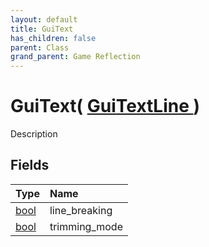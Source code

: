 ```yaml
---
layout: default
title: GuiText
has_children: false
parent: Class
grand_parent: Game Reflection
---
```

# GuiText( [ GuiTextLine ](/docs/game-reflection/classes/gui_text_line) )
Description 

## Fields

| Type | Name |
|:-------------|:--------------|
| [bool](/docs/game-reflection/components/bool) | line_breaking |
| [bool](/docs/game-reflection/components/bool) | trimming_mode |

